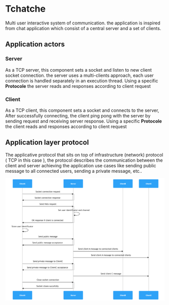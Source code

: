 # Tchatche

Multi user interactive system of communication. the application is inspired from chat application which consist of a central server and a set of clients. 

## Application actors

### Server

As a TCP server, this component sets a socket and listen to new client socket connection. the server uses a multi-clients approach, each user connection is handled separately in an execution thread.
Using a specific **Protocole** the server reads and responses according to client request 

### Client

As a TCP client, this component sets a socket and connects to the server, After successfully connecting, the client ping pong with the server by sending request and receiving server response.
Using a specific **Protocole** the client reads and responses according to client request  

## Application layer protocol

The applicative protocol that sits on top of infrastructure (network) protocol ( TCP in this case ), the protocol describes the communication between the client and server achieving the application use cases like sending public message to all connected users, sending a private message, etc..

![Tchatche sequence diagram](tchatche-sequence.png)